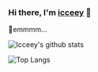 ### Hi there, I'm [icceey](https://github.com/icceey) 👋

🤔emmmm...

![Icceey's github stats](https://github-readme-stats.vercel.app/api?username=icceey&include_orgs=true&show=reviews,prs_merged,prs_merged_percentage&show_icons=true&count_private=true&include_all_commits=true&rank_icon=github)

![Top Langs](https://github-readme-stats.vercel.app/api/top-langs/?username=icceey&layout=compact&include_orgs=true&count_private=true&size_weight=0.5&count_weight=0.5&hide=HTML,Java)
